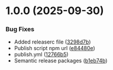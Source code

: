 # 1.0.0 (2025-09-30)

### Bug Fixes

- Added releaserc file ([3298d7b](https://github.com/MagicAceDev/tailcomp/commit/3298d7b71f1b12dcf52def0e1226d9784caeeae2))
- Publish script npm url ([e84480e](https://github.com/MagicAceDev/tailcomp/commit/e84480e11acef40eba8280498f35339a60cf6fff))
- publish.yml ([12766b5](https://github.com/MagicAceDev/tailcomp/commit/12766b5b35036ec68539d2b59c8141fcd568da35))
- Semantic release packages ([b1eb74b](https://github.com/MagicAceDev/tailcomp/commit/b1eb74be9ceb37c7a7178a9e60265e9ef8545c34))
